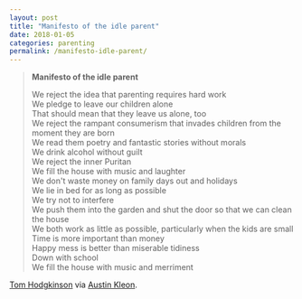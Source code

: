 ```yaml
---
layout: post
title: "Manifesto of the idle parent"
date: 2018-01-05
categories: parenting
permalink: /manifesto-idle-parent/
---
```


> **Manifesto of the idle parent**
>
> We reject the idea that parenting requires hard work    
> We pledge to leave our children alone    
> That should mean that they leave us alone, too    
> We reject the rampant consumerism that invades children from the moment they are born    
> We read them poetry and fantastic stories without morals    
> We drink alcohol without guilt    
> We reject the inner Puritan    
> We fill the house with music and laughter    
> We don't waste money on family days out and holidays    
> We lie in bed for as long as possible    
> We try not to interfere    
> We push them into the garden and shut the door so that we can clean the house    
> We both work as little as possible, particularly when the kids are small    
> Time is more important than money    
> Happy mess is better than miserable tidiness    
> Down with school    
> We fill the house with music and merriment    

[Tom Hodgkinson](http://www.telegraph.co.uk/women/mother-tongue/familyadvice/3355719/Idle-parenting-means-happy-children.html) via [Austin Kleon](https://austinkleon.com/2018/01/01/100-things-that-made-my-year-2017/).